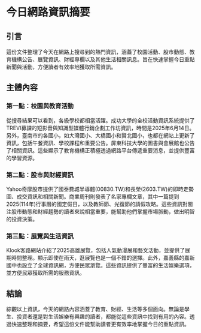 # 今日網路資訊摘要

## 引言

這份文件整理了今天在網路上搜尋到的熱門資訊，涵蓋了校園活動、股市動態、教育機構公告、展覽資訊、財經專欄以及其他生活相關訊息。旨在快速掌握今日重點新聞與活動，方便讀者有效率地獲取所需資訊。

## 主體內容

### 第一點：校園與教育活動

從搜尋結果可以看到，各級學校都相當活躍。成功大學的全校活動資訊系統提供了TREVI募課的短影音與知識型媒體行銷企劃工作坊資訊，時間是2025年6月14日。另外，臺南市的各國小，如大灣國小、大橋國小和賢北國小，也都在網站上更新了資訊，包括午餐資訊、學校課程和重要公告。屏東科技大學的圖書與會展館也公告了相關資訊。這些顯示了教育機構正積極透過網路平台傳遞重要消息，並提供豐富的學習資源。

### 第二點：股市與財經資訊

Yahoo奇摩股市提供了國泰費城半導體(00830.TW)和長榮(2603.TW)的即時走勢圖、成交資訊和相關新聞。商業周刊則發表了名家專欄文章，其中一篇提到2025(114年)行事曆的國定假日，以及教師節、光復節的請假攻略。這些資訊對關注股市動態和財經趨勢的讀者來說相當重要，能幫助他們掌握市場脈動，做出明智的投資決策。

### 第三點：展覽與生活資訊

Klook客路網站介紹了2025高雄展覽，包括人氣動漫展和藝文活動，並提供了展期時間整理。顯示即使在雨天，逛展覽也是一個不錯的選擇。此外，嘉義縣的嘉新國中也設立了全球資訊網，方便民眾瀏覽。這些資訊提供了豐富的生活娛樂選項，並方便民眾獲取所需的服務資訊。

## 結論

綜觀以上資訊，今天的網路內容涵蓋了教育、財經、生活等多個面向。無論是學生、投資者還是對生活娛樂有興趣的讀者，都能從這些資訊中找到有用的內容。透過快速整理和摘要，希望這份文件能幫助讀者更有效率地掌握今日的重點資訊。
